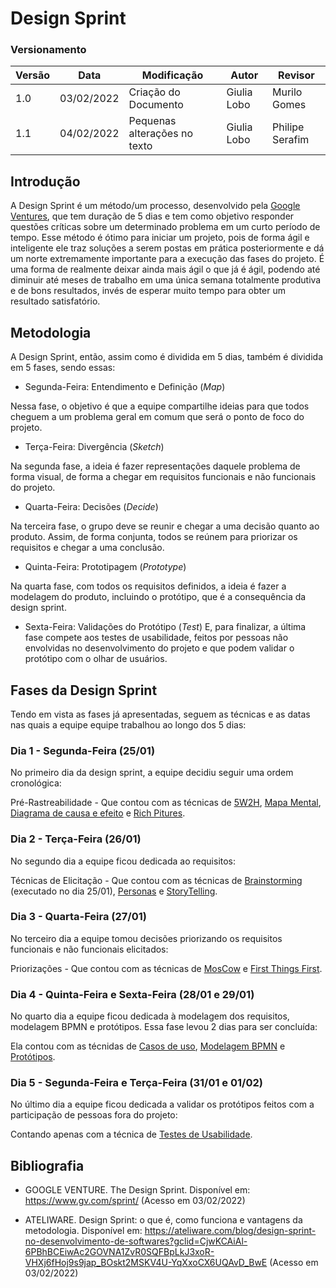 # Design Sprint

### Versionamento

| Versão | Data       | Modificação          | Autor                        | Revisor |
| ------ | ---------- | -------------------- | ---------------------------- | ------- |
| 1.0    | 03/02/2022 | Criação do Documento |          Giulia Lobo         | Murilo Gomes |
| 1.1    | 04/02/2022 | Pequenas alterações no texto | Giulia Lobo | Philipe Serafim |

## Introdução

A Design Sprint é um método/um processo, desenvolvido pela [Google Ventures](https://www.gv.com/), que tem duração de 5 dias e tem como objetivo responder questões críticas sobre um determinado problema em um curto período de tempo. Esse método é ótimo para iniciar um projeto, pois de forma ágil e inteligente ele traz soluções a serem postas em prática posteriormente e dá um norte extremamente importante para a execução das fases do projeto.
É uma forma de realmente deixar ainda mais ágil o que já é ágil, podendo até diminuir até meses de trabalho em uma única semana totalmente produtiva e de bons resultados, invés de esperar muito tempo para obter um resultado satisfatório.

## Metodologia

A Design Sprint, então, assim como é dividida em 5 dias, também é dividida em 5 fases, sendo essas:

* Segunda-Feira: Entendimento e Definição (*Map*)

Nessa fase, o objetivo é que a equipe compartilhe ideias para que todos cheguem a um problema geral em comum que será o ponto de foco do projeto.

* Terça-Feira: Divergência (*Sketch*)

Na segunda fase, a ideia é fazer representações daquele problema de forma visual, de forma a chegar em requisitos funcionais e não funcionais do projeto.

* Quarta-Feira: Decisões (*Decide*)

Na terceira fase, o grupo deve se reunir e chegar a uma decisão quanto ao produto. Assim, de forma conjunta, todos se reúnem para priorizar os requisitos e chegar a uma conclusão.

* Quinta-Feira: Prototipagem (*Prototype*)

Na quarta fase, com todos os requisitos definidos, a ideia é fazer a modelagem do produto, incluindo o protótipo, que é a consequência da design sprint.

* Sexta-Feira: Validações do Protótipo (*Test*)
E, para finalizar, a última fase compete aos testes de usabilidade, feitos por pessoas não envolvidas no desenvolvimento do projeto e que podem validar o protótipo com o olhar de usuários.

## Fases da Design Sprint

Tendo em vista as fases já apresentadas, seguem as técnicas e as datas nas quais a equipe equipe trabalhou ao longo dos 5 dias:

### Dia 1 - Segunda-Feira (25/01)

No primeiro dia da design sprint, a equipe decidiu seguir uma ordem cronológica:

Pré-Rastreabilidade - Que contou com as técnicas de [5W2H](./pages/fase_01/5w2h.md), [Mapa Mental](./pages/fase_01/mapa_mental.md), [Diagrama de causa e efeito](./pages/fase_01/diagrama_causa_efeito.md) e [Rich Pitures](./pages/fase_01/richPicture.md).

### Dia 2 - Terça-Feira (26/01)

No segundo dia a equipe ficou dedicada ao requisitos:

Técnicas de Elicitação - Que contou com as técnicas de [Brainstorming](./pages/fase_01/brainstorming.md) (executado no dia 25/01), [Personas](./pages/fase_01/personas.md) e [StoryTelling](./pages/fase_01/storytelling.md).

### Dia 3 - Quarta-Feira (27/01)

No terceiro dia a equipe tomou decisões priorizando os requisitos funcionais e não funcionais elicitados:

Priorizações - Que contou com as técnicas de [MosCow](./pages/fase_01/priorizacao_moscow.md) e [First Things First](./pages/fase_01/iniciativasExtras/first_things_first.md).

### Dia 4 - Quinta-Feira e Sexta-Feira (28/01 e 29/01)

No quarto dia a equipe ficou dedicada à modelagem dos requisitos, modelagem BPMN e protótipos. Essa fase levou 2 dias para ser concluída:

Ela contou com as técnidas de [Casos de uso](./pages/fase_01/casos_de_uso.md), [Modelagem BPMN](./pages/fase_01/modelagem_bpmn.md) e [Protótipos](./pages/fase_01/prototipoBaixaAltaFidelidade.md).

### Dia 5 - Segunda-Feira e Terça-Feira (31/01 e 01/02)

No último dia a equipe ficou dedicada a validar os protótipos feitos com a participação de pessoas fora do projeto:

Contando apenas com a técnica de [Testes de Usabilidade](./pages/fase_01/testes_usabilidade.md).

## Bibliografia

* GOOGLE VENTURE. The Design Sprint. Disponível em: https://www.gv.com/sprint/ (Acesso em 03/02/2022)

* ATELIWARE. Design Sprint: o que é, como funciona e vantagens da metodologia. Disponível em: https://ateliware.com/blog/design-sprint-no-desenvolvimento-de-softwares?gclid=CjwKCAiAl-6PBhBCEiwAc2GOVNA1ZvR0SQFBpLkJ3xoR-VHXj6fHoj9s9jap_BOskt2MSKV4U-YqXxoCX6UQAvD_BwE (Acesso em 03/02/2022)